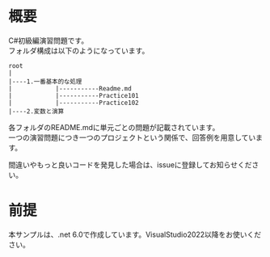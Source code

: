 # 概要  
C#初級編演習問題です。  
フォルダ構成は以下のようになっています。  

```   
root    
|   
|----1.一番基本的な処理   
|            |-----------Readme.md  
|            |-----------Practice101   
|            |-----------Practice102   
|----2.変数と演算  
```  

各フォルダのREADME.mdに単元ごとの問題が記載されています。  
一つの演習問題につき一つのプロジェクトという関係で、回答例を用意しています。  

間違いやもっと良いコードを発見した場合は、issueに登録してお知らせください。  
# 前提  
本サンプルは、.net 6.0で作成しています。VisualStudio2022以降をお使いください。  

